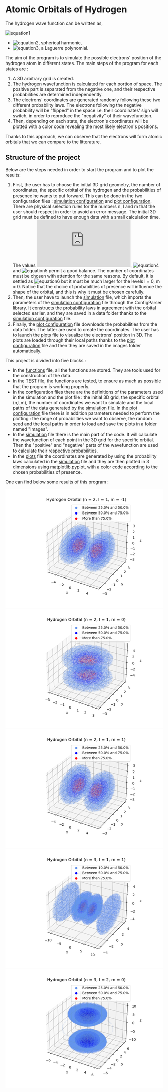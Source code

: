 # Atomic Orbitals of Hydrogen
The hydrogen wave function can be written as,

![equation1](https://latex.codecogs.com/gif.latex?\phi_{n,l,m}(r)&space;=&space;Y_{l,m}(\theta,\phi)e^{-r/na_{1}}(\frac{r}{a_{1}})^{l}L_{n-l-1}(r))
- ![equation2](https://latex.codecogs.com/gif.latex?Y_{l,m}(\theta,\phi)), spherical harmonic,
- ![equation3](https://latex.codecogs.com/gif.latex?L_{n-l-1}(r)), a Laguerre polynomial.

The aim of the program is to simulate the possible electrons' position of the hydrogen atom in different states. The main steps of the program for each states are :
1. A 3D arbitrary grid is created.
2. The hydrogen wavefunction is calculated for each portion of space. The positive part is separated from the negative one, and their respective probabilities are determined independently.
3. The electrons' coordinates are generated randomly following these two different probability laws. The electrons following the negative probability will be "flipped" in the space i.e. their coordinates' sign will switch, in order to reproduce the "negativity" of their wavefunction.
4. Then, depending on each state, the electron's coordinates will be plotted with a color code revealing the most likely electron's positions.

Thanks to this approach, we can observe that the electrons will form atomic orbitals that we can compare to the litterature.

## Structure of the project
Below are the steps needed in order to start the program and to plot the results:
1. First, the user has to choose the initial 3D grid geometry, the number of coordinates, the specific orbital of the hydrogen and the probabilities of presence he wants to put forward.  This can be done in the two configuration files : [simulation configuration](https://github.com/Laurecaz/Software-and-Computing-for-Applied-Physics/blob/ef0252217abe2e4b3c39d2659da81562aa5215c8/config_simulation210.txt) and [plot configuration](https://github.com/Laurecaz/Software-and-Computing-for-Applied-Physics/blob/ef0252217abe2e4b3c39d2659da81562aa5215c8/config_plot210.txt). There are physical selection rules for the numbers n, l and m that the user should respect in order to avoid an error message. The initial 3D grid must be defined to have enough data with a small calculation time. The values ![equation3](https://latex.codecogs.com/gif.latex?dz&space;=&space;0.5), ![equation4](https://latex.codecogs.com/gif.latex?z_{min}&space;=&space;-10) and ![equation5](https://latex.codecogs.com/gif.latex?z_{max}&space;=&space;10) permit a good balance.  The number of coordinates must be chosen with attention for the same reasons. By default, it is settled as ![equation6](https://latex.codecogs.com/gif.latex?10^{6}) but it must be much larger for the levels l = 0, m = 0. Notice that the choice of probabilities of presence will influence the shape of the orbital, and this is why it must be chosen carefully.
2. Then, the user have to launch the [simulation](https://github.com/Laurecaz/Software-and-Computing-for-Applied-Physics/blob/210eff060e604a76519aac8830f16862f5375748/simulation.py) file, which imports the parameters of the [simulation configuration](https://github.com/Laurecaz/Software-and-Computing-for-Applied-Physics/blob/ef0252217abe2e4b3c39d2659da81562aa5215c8/config_simulation210.txt) file through the ConfigParser library. It constructs the probability laws in agreement with the orbital selected earlier, and they are saved in a data folder thanks to the [simulation configuration](https://github.com/Laurecaz/Software-and-Computing-for-Applied-Physics/blob/ef0252217abe2e4b3c39d2659da81562aa5215c8/config_simulation210.txt) file.
3. Finally, the [plot configuration](https://github.com/Laurecaz/Software-and-Computing-for-Applied-Physics/blob/ef0252217abe2e4b3c39d2659da81562aa5215c8/config_plot210.txt) file downloads the probabilities from the data folder. The latter are used to create the coordinates. The user has to launch the [plots](https://github.com/Laurecaz/Software-and-Computing-for-Applied-Physics/blob/210eff060e604a76519aac8830f16862f5375748/plots.py) file to visualize the electrons' position in 3D. The plots are loaded through their local paths thanks to the [plot configuration](https://github.com/Laurecaz/Software-and-Computing-for-Applied-Physics/blob/ef0252217abe2e4b3c39d2659da81562aa5215c8/config_plot210.txt) file and then they are saved in the images folder automatically.



This project is divided into five blocks :
- In the [functions](https://github.com/Laurecaz/Software-and-Computing-for-Applied-Physics/blob/210eff060e604a76519aac8830f16862f5375748/functions.py) file, all the functions are stored. They are tools used for the construction of the data.
- In the [TEST](https://github.com/Laurecaz/Software-and-Computing-for-Applied-Physics/blob/210eff060e604a76519aac8830f16862f5375748/TEST.py) file, the functions are tested, to ensure as much as possible that the program is working properly.
- In the configuration files there are the definitions of the parameters used in the simulation and the plot file : the initial 3D grid, the specific orbital (n,l,m), the number of coordinates we want to simulate and the local paths of the data generated by the [simulation](https://github.com/Laurecaz/Software-and-Computing-for-Applied-Physics/blob/210eff060e604a76519aac8830f16862f5375748/simulation.py) file. In the [plot configuration](https://github.com/Laurecaz/Software-and-Computing-for-Applied-Physics/blob/ef0252217abe2e4b3c39d2659da81562aa5215c8/config_plot210.txt) file there is in addition parameters needed to perform the plotting : the range of probabilities we want to observe, the random seed and the local paths in order to load and save the plots in a folder named "Images".  
- In the [simulation](https://github.com/Laurecaz/Software-and-Computing-for-Applied-Physics/blob/210eff060e604a76519aac8830f16862f5375748/simulation.py) file there is the main part of the code. It will calculate the wavefunction of each point in the 3D grid for the specific orbital. Then the "positive" and "negative" parts of the wavefunction are used to calculate their respective probabilities.
- In the [plots](https://github.com/Laurecaz/Software-and-Computing-for-Applied-Physics/blob/210eff060e604a76519aac8830f16862f5375748/plots.py) file the coordinates are generated by using the probability laws calculated in the [simulation](https://github.com/Laurecaz/Software-and-Computing-for-Applied-Physics/blob/210eff060e604a76519aac8830f16862f5375748/simulation.py) file and they are then plotted in 3 dimensions using matplotlib.pyplot, with a color code according to the chosen probabilities of presence.

One can find below some results of this program :

![config](./Images/orbitals_21-1.png)![config](./Images/orbitals_210.png)![config](./Images/orbitals_211.png)![config](./Images/orbitals_311.png)![config](./Images/orbitals_320.png)
